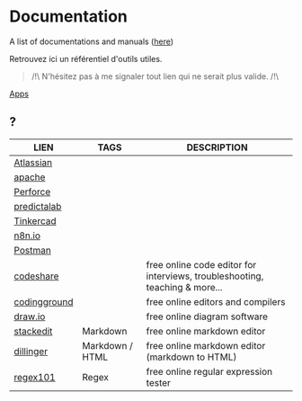 ﻿# Documentation
A list of documentations and manuals ([here](https://github.com/jasonchampagne/FindMyDoc))

Retrouvez ici un référentiel d'outils utiles.

> /!\ N'hésitez pas à me signaler tout lien qui ne serait plus valide. /!\

[Apps](https://github.com/jasonchampagne/FindMyDesktopApp)

## ?
|LIEN|TAGS|DESCRIPTION|
|--|--|--|
|[Atlassian](https://www.atlassian.com/fr)|||
|[apache](https://apache.org/)|||
|[Perforce](https://www.perforce.com/)|||
|[predictalab](https://predictalab.fr/)|||
|[Tinkercad](https://www.tinkercad.com/)|||
|[n8n.io](https://n8n.io/)|||
|[Postman](https://www.postman.com/)|||
|[codeshare](https://codeshare.io/)||free online code editor for interviews, troubleshooting, teaching & more...|
|[codingground](https://www.tutorialspoint.com/codingground.htm)||free online editors and compilers|
|[draw.io](https://app.diagrams.net/)||free online diagram software|
|[stackedit](https://stackedit.io/)|Markdown|free online markdown editor|
|[dillinger](https://dillinger.io/)|Markdown / HTML|free online markdown editor (markdown to HTML)|
|[regex101](https://regex101.com/)|Regex|free online regular expression tester|